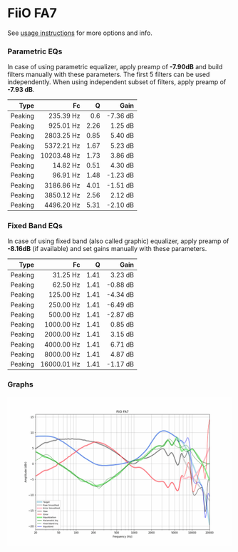 # FiiO FA7
See [usage instructions](https://github.com/jaakkopasanen/AutoEq#usage) for more options and info.

### Parametric EQs
In case of using parametric equalizer, apply preamp of **-7.90dB** and build filters manually
with these parameters. The first 5 filters can be used independently.
When using independent subset of filters, apply preamp of **-7.93 dB**.

| Type    | Fc          |    Q | Gain     |
|--------:|------------:|-----:|---------:|
| Peaking | 235.39 Hz   | 0.6  | -7.36 dB |
| Peaking | 925.01 Hz   | 2.26 | 1.25 dB  |
| Peaking | 2803.25 Hz  | 0.85 | 5.40 dB  |
| Peaking | 5372.21 Hz  | 1.67 | 5.23 dB  |
| Peaking | 10203.48 Hz | 1.73 | 3.86 dB  |
| Peaking | 14.82 Hz    | 0.51 | 4.30 dB  |
| Peaking | 96.91 Hz    | 1.48 | -1.23 dB |
| Peaking | 3186.86 Hz  | 4.01 | -1.51 dB |
| Peaking | 3850.12 Hz  | 2.56 | 2.12 dB  |
| Peaking | 4496.20 Hz  | 5.31 | -2.10 dB |

### Fixed Band EQs
In case of using fixed band (also called graphic) equalizer, apply preamp of **-8.16dB**
(if available) and set gains manually with these parameters.

| Type    | Fc          |    Q | Gain     |
|--------:|------------:|-----:|---------:|
| Peaking | 31.25 Hz    | 1.41 | 3.23 dB  |
| Peaking | 62.50 Hz    | 1.41 | -0.88 dB |
| Peaking | 125.00 Hz   | 1.41 | -4.34 dB |
| Peaking | 250.00 Hz   | 1.41 | -6.49 dB |
| Peaking | 500.00 Hz   | 1.41 | -2.87 dB |
| Peaking | 1000.00 Hz  | 1.41 | 0.85 dB  |
| Peaking | 2000.00 Hz  | 1.41 | 3.15 dB  |
| Peaking | 4000.00 Hz  | 1.41 | 6.71 dB  |
| Peaking | 8000.00 Hz  | 1.41 | 4.87 dB  |
| Peaking | 16000.01 Hz | 1.41 | -1.17 dB |

### Graphs
![](./FiiO%20FA7.png)
